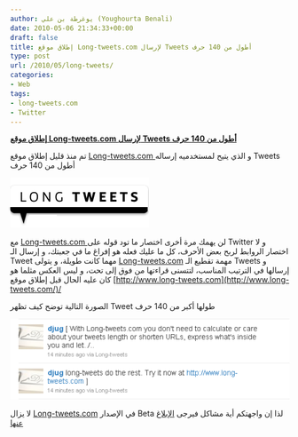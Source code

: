 ```yaml
---
author: يوغرطة بن علي (Youghourta Benali)
date: 2010-05-06 21:34:33+00:00
draft: false
title: إطلاق موقع Long-tweets.com لإرسال Tweets أطول من 140 حرف
type: post
url: /2010/05/long-tweets/
categories:
- Web
tags:
- long-tweets.com
- Twitter
---
```


[**إطلاق موقع Long-tweets.com لإرسال Tweets أطول من 140 حرف**](https://www.it-scoop.com/2010/05/long-tweets/)


تم منذ قليل إطلاق موقع [Long-tweets.com ](http://www.long-tweets.com/)و الذي يتيح لمستخدميه إرساله Tweets أطول من 140 حرف

[![](Logo.png)
](https://www.it-scoop.com/2010/05/long-tweets/)

مع [Long-tweets.com ](http://www.long-tweets.com/)لن يهمك مرة أخرى اختصار ما تود قوله على Twitter و لا اختصار الروابط لربح بعض الأحرف، كل ما عليك فعله هو إفراغ ما في جعبتك، و إرسال الـ Tweet مهما كانت طويلة، و يتولى [Long-tweets.com](http://www.long-tweets.com/) مهمة تقطيع الـ Tweets و إرسالها في الترتيب المناسب، لتتسنى قراءتها من فوق إلى تحت، و ليس العكس مثلما هو كان عليه الحال قبل إطلاق موقع [http://www.long-tweets.com](http://www.long-tweets.com/)/

الصورة التالية توضح كيف تظهر Tweet طولها أكبر من 140 حرف

[![](longTweets.png)
](https://www.it-scoop.com/2010/05/long-tweets/)

لا يزال [Long-tweets.com](http://www.long-tweets.com/) في الإصدار Beta لذا إن واجهتكم أية مشاكل فيرجى [الإبلاغ عنها](http://www.long-tweets.com/contact.html)
